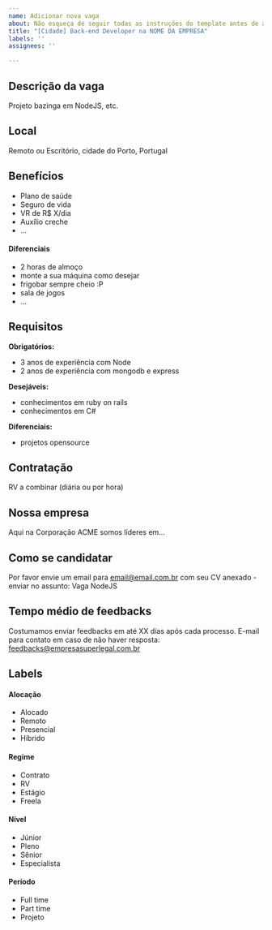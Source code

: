 ```yaml
---
name: Adicionar nova vaga
about: Não esqueça de seguir todas as instruções do template antes de abrir a vaga.
title: "[Cidade] Back-end Developer na NOME DA EMPRESA"
labels: ''
assignees: ''

---
```


<!-- 
==================================================
POR FAVOR, SÓ POSTE SE A VAGA FOR PARA BACK-END em Portugal ou permita remoto!

Não faça distinção de gênero no título da vaga.

Use: "Back-End Developer / Back-End Engineer" ao invés de 
"Desenvolvedor Back-End" \o/

Exemplo: `[Porot] Back-End Engineer na NOME DA EMPRESA`
==================================================
-->

## Descrição da vaga

Projeto bazinga em NodeJS, etc.

## Local

Remoto ou Escritório, cidade do Porto, Portugal

## Benefícios

- Plano de saúde
- Seguro de vida
- VR de R$ X/dia
- Auxílio creche
- ...

#### Diferenciais

- 2 horas de almoço
- monte a sua máquina como desejar
- frigobar sempre cheio :P
- sala de jogos
- ...

## Requisitos

**Obrigatórios:**
- 3 anos de experiência com Node
- 2 anos de experiência com mongodb e express

**Desejáveis:**
- conhecimentos em ruby on rails
- conhecimentos em C#

**Diferenciais:**
- projetos opensource

## Contratação

RV a combinar (diária ou por hora)

## Nossa empresa

Aqui na Corporação ACME somos líderes em...

## Como se candidatar

Por favor envie um email para email@email.com.br com seu CV anexado - enviar no assunto: Vaga NodeJS

## Tempo médio de feedbacks

Costumamos enviar feedbacks em até XX dias após cada processo.
E-mail para contato em caso de não haver resposta: feedbacks@empresasuperlegal.com.br

## Labels
<!-- retire os labels que não fazem sentido à vaga, pode deixar quantas quiser em cada grupo sem problemas -->

#### Alocação
- Alocado
- Remoto
- Presencial
- Híbrido

#### Regime
- Contrato
- RV
- Estágio
- Freela

#### Nível
- Júnior
- Pleno
- Sênior
- Especialista

#### Período
- Full time
- Part time
- Projeto
